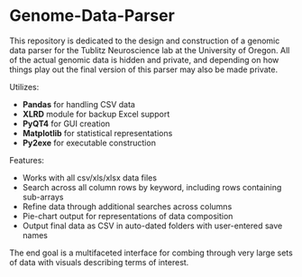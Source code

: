 # Genome-Data-Parser

This repository is dedicated to the design and construction of a genomic data parser for the Tublitz Neuroscience lab at the University of Oregon. All of the actual genomic data is hidden and private, and depending on how things play out the final version of this parser may also be made private.

Utilizes:
* <b>Pandas</b> for handling CSV data 
* <b>XLRD</b> module for backup Excel support
* <b>PyQT4</b> for GUI creation
* <b>Matplotlib</b> for statistical representations
* <b>Py2exe</b> for executable construction

Features:
* Works with all csv/xls/xlsx data files
* Search across all column rows by keyword, including rows containing sub-arrays
* Refine data through additional searches across columns
* Pie-chart output for representations of data composition
* Output final data as CSV in auto-dated folders with user-entered save names

The end goal is a multifaceted interface for combing through very large sets of data with visuals describing terms of interest.
